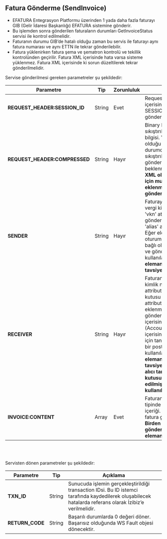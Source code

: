 ## Fatura Gönderme (SendInvoice)
<ul>
<li>EFATURA Entegrasyon Platformu üzerinden 1 yada daha fazla faturayı GIB (Gelir İdaresi Başkanlığı) EFATURA sistemine gönderir. </li>
<li>Bu işlemden sonra gönderilen faturaların durumları GetInvoiceStatus servisi ile kontrol edilmelidir.</li>
<li> Faturanın durumu GIB’de hatalı olduğu zaman bu servis ile faturayı aynı fatura numarası ve aynı ETTN ile tekrar gönderilebilir. </li>
<li> Fatura yüklenirken fatura şema ve şematron kontrolü ve tekillik kontrolünden geçirilir. Fatura XML içerisinde hata varsa sisteme yüklenmez. Fatura XML içerisinde ki sorun düzeltilerek tekrar gönderilmelidir.</li>
</ul>

Servise gönderilmesi gereken parametreler şu şekildedir:

Parametre | Tip         | Zorunluluk  | Açıklama
--------- | ----------- | ----------- | -----------
**REQUEST_HEADER:SESSION_ID** | String | Evet | Request Header objesi içerisinde bulunan SESSION_ID gönderilmelidir.
**REQUEST_HEADER:COMPRESSED** | String | Hayır | Binary Fatura içeriği sıkıştırılmış/sıkıştırılmamış bilgisi. Varsayılan değer Y olduğu için gönderilmediği durumda fatura sıkıştırılarak/ziplenerek gönderilmesi beklenmektedir. **Faturayı XML olarak göndermek için mutlaka eleman eklenmeli ve N değeri gönderilmelidir.**
**SENDER** | String | Hayır | Faturayı gönderen tarafın vergi kimlik numarasını 'vkn' attribute içerisine, gönderici birim etiketini 'alias' attribute eklenmelidir. Eğer eleman gönderilmezse oturum açılan kullanıcının bağlı olduğu hesapta ki VKN ve gönderici birim etiketi kullanılacaktır. **Sender elemanı gönderilmesini tavsiye ederiz.**
**RECEIVER** | String | Hayır | Faturanın alıcı tarafının vergi kimlik numarasını 'vkn' attribute içerisine, posta kutusu etiketini 'alias' attribute içerisine eklenmelidir. Eğer eleman gönderilmezse fatura içerisinde ki alıcı taraf (AccountingCustomerParty) içerisinde ki VKN ve o VKN için tanımlanmış herhangi bir posta kutusu etiketi kullanılacaktır. **Receiver elemanı gönderilmesini tavsiye ederiz. Özellikle alıcı tarafından posta kutusu tercihi talep edilmişse bu eleman kullanılmalıdır.**
**INVOICE:CONTENT** | Array | Evet | Faturanın Base64Binary tipinde XML veya Ziplenmiş içeriği. Bir istek ile çoklu fatura gönderimi yapılabilir. **Birden fazla fatura göndermek için INVOICE elemanı çoklanmalıdır.**

<br><br>

Servisten dönen parametreler şu şekildedir:

Parametre | Tip        | Açıklama
--------- | ----------- | -----------
**TXN_ID** | String | Sunucuda işlemin gerçekleştirildiği transaction IDsi. Bu ID istemci tarafında kaydedilerek oluşabilecek hatalarda referans olarak İzibiz’e verilmelidir.
**RETURN_CODE** | String | Başarılı durumlarda 0 değeri döner. Başarısız olduğunda WS Fault objesi dönecektir.
